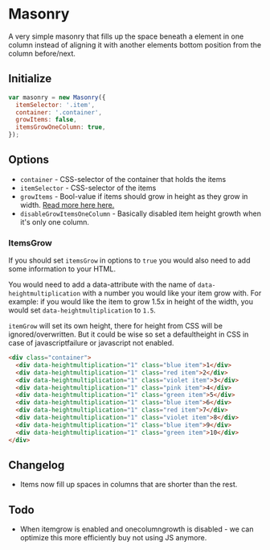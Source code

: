 # Masonry

A very simple masonry that fills up the space beneath a element in one column instead of aligning it with another elements bottom position from the column before/next.

## Initialize

``` js
var masonry = new Masonry({
  itemSelector: '.item',
  container: '.container',
  growItems: false,
  itemsGrowOneColumn: true,
});
```

## Options

* `container` - CSS-selector of the container that holds the items
* `itemSelector` - CSS-selector of the items
* `growItems` - Bool-value if items should grow in height as they grow in width. [Read more here here.](#itemsgrow)
* `disableGrowItemsOneColumn` - Basically disabled item height growth when it's only one column.

### ItemsGrow

If you should set `itemsGrow` in options to `true` you would also need to add some information to your HTML.

You would need to add a data-attribute with the name of `data-heightmultiplication` with a number you would like your item grow with. For example: if you would like the item to grow 1.5x in height of the width, you would set `data-heightmultiplication` to `1.5`.

`itemGrow` will set its own height, there for height from CSS will be ignored/overwritten. But it could be wise so set a defaultheight in CSS in case of javascriptfailure or javascript not enabled.

``` html
<div class="container">
  <div data-heightmultiplication="1" class="blue item">1</div>
  <div data-heightmultiplication="1" class="red item">2</div>
  <div data-heightmultiplication="1" class="violet item">3</div>
  <div data-heightmultiplication="1" class="pink item">4</div>
  <div data-heightmultiplication="1" class="green item">5</div>
  <div data-heightmultiplication="1" class="blue item">6</div>
  <div data-heightmultiplication="1" class="red item">7</div>
  <div data-heightmultiplication="1" class="violet item">8</div>
  <div data-heightmultiplication="1" class="blue item">9</div>
  <div data-heightmultiplication="1" class="green item">10</div>
</div>
```

## Changelog

* Items now fill up spaces in columns that are shorter than the rest.

## Todo

* When itemgrow is enabled and onecolumngrowth is disabled - we can optimize this more efficiently buy not using JS anymore.
